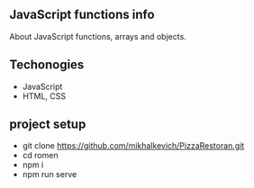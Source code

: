 ## JavaScript functions info
About JavaScript functions, arrays and objects.

## Techonogies
- JavaScript
- HTML, CSS

## project setup
- git clone https://github.com/mikhalkevich/PizzaRestoran.git
- cd romen
- npm i
- npm run serve
